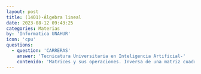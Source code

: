 ```yaml
---
layout: post
title: (1401)-Álgebra lineal
date: 2023-08-12 09:43:25
categories: Materias
by: 'Informatica UNAHUR'
icon: 'cpu'
questions:
  - question: 'CARRERAS'
    answer: 'Tecnicatura Universitaria en Inteligencia Artificial-'
    contenido: 'Matrices y sus operaciones. Inversa de una matriz cuadrada. Sistemas de Ecuaciones Lineales. Función Determinante. Métodos de solución de un sistema de ecuaciones lineales: Gauss-Jordan y Cramer. Sistemas de ecuaciones lineales homogéneos. Espacios vectoriales. Subespacios vectoriales. Combinación lineal y espacios generados. Independencia lineal. Base y dimensión de un espacio vectorial. Espacios vectoriales genéricos. Cambio de bases. Transformaciones lineales. Matriz de una transformación lineal. Autovalores y autovectores. Diagonalización de matrices.'
---
```


